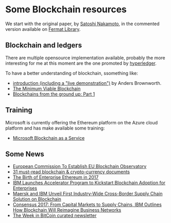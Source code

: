 # Some Blockchain resources

We start with the original paper, by [Satoshi Nakamoto](https://en.wikipedia.org/wiki/Satoshi_Nakamoto), in the commented version available on [Fermat Library](http://fermatslibrary.com/s/bitcoin). 

## Blockchain and ledgers
There are multiple opensource implementation available, probably the more interesting for me at this moment are the one promoted by [hyperledger](https://www.hyperledger.org/).

To have a better understanding of blockchain, ssomething like:
  
  - [introduction (including a "live demonstration")](https://anders.com/blockchain/) by Anders Brownworth.
  - [The Minimum Viable Blockchain](https://www.igvita.com/2014/05/05/minimum-viable-block-chain/)
  - [Blockchains from the ground up: Part 1](http://johnmathews.eu/blockchain-introduction.html)

## Training
Microsoft is currently offering the Ethereum platform on the Azure cloud platform and has make available some training:

  - [Microsoft Blockchain as a Service](https://mva.microsoft.com/en-us/training-courses/microsoft-blockchain-as-a-service-17104?l=aZrQbG3SD_3206218965)

## Some News
  - [European Commission To Establish EU Blockchain Observatory](https://www.cryptocoinsnews.com/european-commission-to-establish-eu-blockchain-observatory/)
  - [31 must-read blockchain & crypto-currency documents](https://bravenewcoin.com/news/31-must-read-blockchain-and-crypto-currency-documents/)
  - [The Birth of Enterprise Ethereum in 2017](https://media.consensys.net/the-birth-of-enterprise-ethereum-in-2017-ebe7f7abed92)
  - [IBM Launches Accelerator Program to Kickstart Blockchain Adoption for Enterprises](http://www-03.ibm.com/press/us/en/pressrelease/52399.wss)
  - [Maersk and IBM Unveil First Industry-Wide Cross-Border Supply Chain Solution on Blockchain](http://www-03.ibm.com/press/us/en/pressrelease/51712.wss)
  - [Consensus 2017: From Capital Markets to Supply Chains, IBM Outlines How Blockchain Will Reimagine Business Networks](http://www-03.ibm.com/press/us/en/pressrelease/52445.wss)
  - [The Week in BitCoin curated newsletter](http://subscribe.theweekinbitcoin.com/)